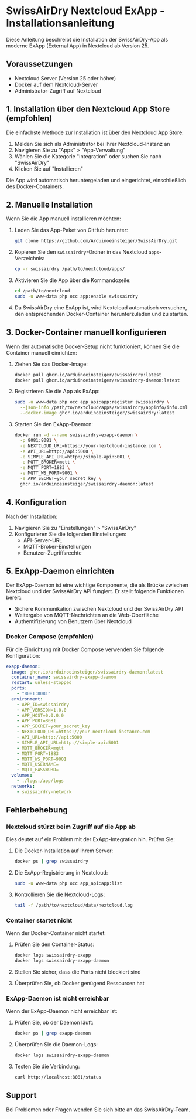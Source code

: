 # SwissAirDry Nextcloud ExApp - Installationsanleitung

Diese Anleitung beschreibt die Installation der SwissAirDry-App als moderne ExApp (External App) in Nextcloud ab Version 25.

## Voraussetzungen

* Nextcloud Server (Version 25 oder höher)
* Docker auf dem Nextcloud-Server
* Administrator-Zugriff auf Nextcloud

## 1. Installation über den Nextcloud App Store (empfohlen)

Die einfachste Methode zur Installation ist über den Nextcloud App Store:

1. Melden Sie sich als Administrator bei Ihrer Nextcloud-Instanz an
2. Navigieren Sie zu "Apps" > "App-Verwaltung"
3. Wählen Sie die Kategorie "Integration" oder suchen Sie nach "SwissAirDry"
4. Klicken Sie auf "Installieren"

Die App wird automatisch heruntergeladen und eingerichtet, einschließlich des Docker-Containers.

## 2. Manuelle Installation

Wenn Sie die App manuell installieren möchten:

1. Laden Sie das App-Paket von GitHub herunter:
   ```bash
   git clone https://github.com/Arduinoeinsteiger/SwissAirDry.git
   ```

2. Kopieren Sie den `swissairdry`-Ordner in das Nextcloud `apps`-Verzeichnis:
   ```bash
   cp -r swissairdry /path/to/nextcloud/apps/
   ```

3. Aktivieren Sie die App über die Kommandozeile:
   ```bash
   cd /path/to/nextcloud
   sudo -u www-data php occ app:enable swissairdry
   ```

4. Da SwissAirDry eine ExApp ist, wird Nextcloud automatisch versuchen, den entsprechenden Docker-Container herunterzuladen und zu starten.

## 3. Docker-Container manuell konfigurieren

Wenn der automatische Docker-Setup nicht funktioniert, können Sie die Container manuell einrichten:

1. Ziehen Sie das Docker-Image:
   ```bash
   docker pull ghcr.io/arduinoeinsteiger/swissairdry:latest
   docker pull ghcr.io/arduinoeinsteiger/swissairdry-daemon:latest
   ```

2. Registrieren Sie die App als ExApp:
   ```bash
   sudo -u www-data php occ app_api:app:register swissairdry \
     --json-info /path/to/nextcloud/apps/swissairdry/appinfo/info.xml \
     --docker-image ghcr.io/arduinoeinsteiger/swissairdry:latest
   ```

3. Starten Sie den ExApp-Daemon:
   ```bash
   docker run -d --name swissairdry-exapp-daemon \
     -p 8081:8081 \
     -e NEXTCLOUD_URL=https://your-nextcloud-instance.com \
     -e API_URL=http://api:5000 \
     -e SIMPLE_API_URL=http://simple-api:5001 \
     -e MQTT_BROKER=mqtt \
     -e MQTT_PORT=1883 \
     -e MQTT_WS_PORT=9001 \
     -e APP_SECRET=your_secret_key \
     ghcr.io/arduinoeinsteiger/swissairdry-daemon:latest
   ```

## 4. Konfiguration

Nach der Installation:

1. Navigieren Sie zu "Einstellungen" > "SwissAirDry"
2. Konfigurieren Sie die folgenden Einstellungen:
   - API-Server-URL
   - MQTT-Broker-Einstellungen
   - Benutzer-Zugriffsrechte

## 5. ExApp-Daemon einrichten

Der ExApp-Daemon ist eine wichtige Komponente, die als Brücke zwischen Nextcloud und der SwissAirDry API fungiert. Er stellt folgende Funktionen bereit:

- Sichere Kommunikation zwischen Nextcloud und der SwissAirDry API
- Weitergabe von MQTT-Nachrichten an die Web-Oberfläche
- Authentifizierung von Benutzern über Nextcloud

### Docker Compose (empfohlen)

Für die Einrichtung mit Docker Compose verwenden Sie folgende Konfiguration:

```yaml
exapp-daemon:
  image: ghcr.io/arduinoeinsteiger/swissairdry-daemon:latest
  container_name: swissairdry-exapp-daemon
  restart: unless-stopped
  ports:
    - "8081:8081"
  environment:
    - APP_ID=swissairdry
    - APP_VERSION=1.0.0
    - APP_HOST=0.0.0.0
    - APP_PORT=8081
    - APP_SECRET=your_secret_key
    - NEXTCLOUD_URL=https://your-nextcloud-instance.com
    - API_URL=http://api:5000
    - SIMPLE_API_URL=http://simple-api:5001
    - MQTT_BROKER=mqtt
    - MQTT_PORT=1883
    - MQTT_WS_PORT=9001
    - MQTT_USERNAME=
    - MQTT_PASSWORD=
  volumes:
    - ./logs:/app/logs
  networks:
    - swissairdry-network
```

## Fehlerbehebung

### Nextcloud stürzt beim Zugriff auf die App ab

Dies deutet auf ein Problem mit der ExApp-Integration hin. Prüfen Sie:

1. Die Docker-Installation auf Ihrem Server:
   ```bash
   docker ps | grep swissairdry
   ```

2. Die ExApp-Registrierung in Nextcloud:
   ```bash
   sudo -u www-data php occ app_api:app:list
   ```

3. Kontrollieren Sie die Nextcloud-Logs:
   ```bash
   tail -f /path/to/nextcloud/data/nextcloud.log
   ```

### Container startet nicht

Wenn der Docker-Container nicht startet:

1. Prüfen Sie den Container-Status:
   ```bash
   docker logs swissairdry-exapp
   docker logs swissairdry-exapp-daemon
   ```

2. Stellen Sie sicher, dass die Ports nicht blockiert sind
3. Überprüfen Sie, ob Docker genügend Ressourcen hat

### ExApp-Daemon ist nicht erreichbar

Wenn der ExApp-Daemon nicht erreichbar ist:

1. Prüfen Sie, ob der Daemon läuft:
   ```bash
   docker ps | grep exapp-daemon
   ```

2. Überprüfen Sie die Daemon-Logs:
   ```bash
   docker logs swissairdry-exapp-daemon
   ```

3. Testen Sie die Verbindung:
   ```bash
   curl http://localhost:8081/status
   ```

## Support

Bei Problemen oder Fragen wenden Sie sich bitte an das SwissAirDry-Team.